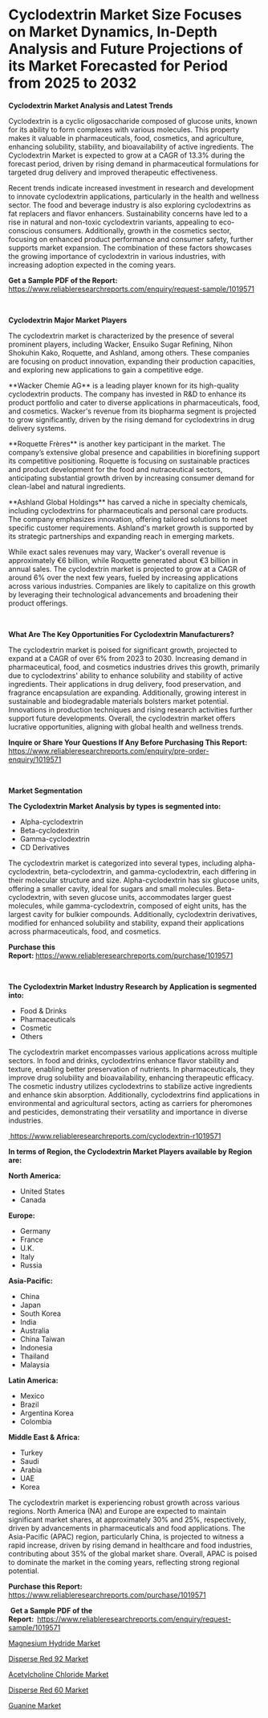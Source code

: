 <p><h1>Cyclodextrin Market Size Focuses on Market Dynamics, In-Depth Analysis and Future Projections of its Market Forecasted for Period from 2025 to 2032</h1></p><p><strong>Cyclodextrin Market Analysis and Latest Trends</strong></p>
<p><p>Cyclodextrin is a cyclic oligosaccharide composed of glucose units, known for its ability to form complexes with various molecules. This property makes it valuable in pharmaceuticals, food, cosmetics, and agriculture, enhancing solubility, stability, and bioavailability of active ingredients. The Cyclodextrin Market is expected to grow at a CAGR of 13.3% during the forecast period, driven by rising demand in pharmaceutical formulations for targeted drug delivery and improved therapeutic effectiveness. </p><p>Recent trends indicate increased investment in research and development to innovate cyclodextrin applications, particularly in the health and wellness sector. The food and beverage industry is also exploring cyclodextrins as fat replacers and flavor enhancers. Sustainability concerns have led to a rise in natural and non-toxic cyclodextrin variants, appealing to eco-conscious consumers. Additionally, growth in the cosmetics sector, focusing on enhanced product performance and consumer safety, further supports market expansion. The combination of these factors showcases the growing importance of cyclodextrin in various industries, with increasing adoption expected in the coming years.</p></p>
<p><strong>Get a Sample PDF of the Report:&nbsp;</strong> <a href="https://www.reliableresearchreports.com/enquiry/request-sample/1019571?utm_campaign=37&utm_medium=2&utm_source=Github&utm_content=ia&utm_term=30012025&utm_id=cyclodextrin">https://www.reliableresearchreports.com/enquiry/request-sample/1019571</a></p>
<p>&nbsp;</p>
<p><strong>Cyclodextrin Major Market Players</strong></p>
<p><p>The cyclodextrin market is characterized by the presence of several prominent players, including Wacker, Ensuiko Sugar Refining, Nihon Shokuhin Kako, Roquette, and Ashland, among others. These companies are focusing on product innovation, expanding their production capacities, and exploring new applications to gain a competitive edge.</p><p>**Wacker Chemie AG** is a leading player known for its high-quality cyclodextrin products. The company has invested in R&D to enhance its product portfolio and cater to diverse applications in pharmaceuticals, food, and cosmetics. Wacker's revenue from its biopharma segment is projected to grow significantly, driven by the rising demand for cyclodextrins in drug delivery systems.</p><p>**Roquette Frères** is another key participant in the market. The company’s extensive global presence and capabilities in biorefining support its competitive positioning. Roquette is focusing on sustainable practices and product development for the food and nutraceutical sectors, anticipating substantial growth driven by increasing consumer demand for clean-label and natural ingredients.</p><p>**Ashland Global Holdings** has carved a niche in specialty chemicals, including cyclodextrins for pharmaceuticals and personal care products. The company emphasizes innovation, offering tailored solutions to meet specific customer requirements. Ashland's market growth is supported by its strategic partnerships and expanding reach in emerging markets.</p><p>While exact sales revenues may vary, Wacker's overall revenue is approximately €6 billion, while Roquette generated about €3 billion in annual sales. The cyclodextrin market is projected to grow at a CAGR of around 6% over the next few years, fueled by increasing applications across various industries. Companies are likely to capitalize on this growth by leveraging their technological advancements and broadening their product offerings.</p></p>
<p>&nbsp;</p>
<p><strong>What Are The Key Opportunities For Cyclodextrin Manufacturers?</strong></p>
<p><p>The cyclodextrin market is poised for significant growth, projected to expand at a CAGR of over 6% from 2023 to 2030. Increasing demand in pharmaceutical, food, and cosmetics industries drives this growth, primarily due to cyclodextrins' ability to enhance solubility and stability of active ingredients. Their applications in drug delivery, food preservation, and fragrance encapsulation are expanding. Additionally, growing interest in sustainable and biodegradable materials bolsters market potential. Innovations in production techniques and rising research activities further support future developments. Overall, the cyclodextrin market offers lucrative opportunities, aligning with global health and wellness trends.</p></p>
<p><strong>Inquire or Share Your Questions If Any Before Purchasing This Report:</strong> <a href="https://www.reliableresearchreports.com/enquiry/pre-order-enquiry/1019571?utm_campaign=37&utm_medium=2&utm_source=Github&utm_content=ia&utm_term=30012025&utm_id=cyclodextrin">https://www.reliableresearchreports.com/enquiry/pre-order-enquiry/1019571</a></p>
<p>&nbsp;</p>
<p><strong>Market Segmentation</strong></p>
<p><strong>The Cyclodextrin Market Analysis by types is segmented into:</strong></p>
<p><ul><li>Alpha-cyclodextrin</li><li>Beta-cyclodextrin</li><li>Gamma-cyclodextrin</li><li>CD Derivatives</li></ul></p>
<p><p>The cyclodextrin market is categorized into several types, including alpha-cyclodextrin, beta-cyclodextrin, and gamma-cyclodextrin, each differing in their molecular structure and size. Alpha-cyclodextrin has six glucose units, offering a smaller cavity, ideal for sugars and small molecules. Beta-cyclodextrin, with seven glucose units, accommodates larger guest molecules, while gamma-cyclodextrin, composed of eight units, has the largest cavity for bulkier compounds. Additionally, cyclodextrin derivatives, modified for enhanced solubility and stability, expand their applications across pharmaceuticals, food, and cosmetics.</p></p>
<p><strong>Purchase this Report:&nbsp;</strong><a href="https://www.reliableresearchreports.com/purchase/1019571?utm_campaign=37&utm_medium=2&utm_source=Github&utm_content=ia&utm_term=30012025&utm_id=cyclodextrin">https://www.reliableresearchreports.com/purchase/1019571</a></p>
<p>&nbsp;</p>
<p><strong>The Cyclodextrin Market Industry Research by Application is segmented into:</strong></p>
<p><ul><li>Food & Drinks</li><li>Pharmaceuticals</li><li>Cosmetic</li><li>Others</li></ul></p>
<p><p>The cyclodextrin market encompasses various applications across multiple sectors. In food and drinks, cyclodextrins enhance flavor stability and texture, enabling better preservation of nutrients. In pharmaceuticals, they improve drug solubility and bioavailability, enhancing therapeutic efficacy. The cosmetic industry utilizes cyclodextrins to stabilize active ingredients and enhance skin absorption. Additionally, cyclodextrins find applications in environmental and agricultural sectors, acting as carriers for pheromones and pesticides, demonstrating their versatility and importance in diverse industries.</p></p>
<p><a href="https://www.reliableresearchreports.com/cyclodextrin-r1019571?utm_campaign=37&utm_medium=2&utm_source=Github&utm_content=ia&utm_term=30012025&utm_id=cyclodextrin">&nbsp;https://www.reliableresearchreports.com/cyclodextrin-r1019571</a></p>
<p><strong>In terms of Region, the Cyclodextrin Market Players available by Region are:</strong></p>
<p>
    <p> <strong> North America: </strong>
        <ul>
            <li>United States</li>
            <li>Canada</li>
        </ul>
        </p> 
    <p> <strong> Europe: </strong>
        <ul>
            <li>Germany</li>
            <li>France</li>
            <li>U.K.</li>
            <li>Italy</li>
            <li>Russia</li>
        </ul>
        </p> 
    <p> <strong> Asia-Pacific: </strong>
        <ul>
            <li>China</li>
            <li>Japan</li>
            <li>South Korea</li>
            <li>India</li>
            <li>Australia</li>
            <li>China Taiwan</li>
            <li>Indonesia</li>
            <li>Thailand</li>
            <li>Malaysia</li>
        </ul>
        </p> 
    <p> <strong> Latin America: </strong>
        <ul>
            <li>Mexico</li>
            <li>Brazil</li>
            <li>Argentina Korea</li>
            <li>Colombia</li>
        </ul>
        </p> 
    <p> <strong> Middle East & Africa: </strong>
        <ul>
            <li>Turkey</li>
            <li>Saudi</li>
            <li>Arabia</li>
            <li>UAE</li>
            <li>Korea</li>
        </ul>
    </p>
    </p>
<p><p>The cyclodextrin market is experiencing robust growth across various regions. North America (NA) and Europe are expected to maintain significant market shares, at approximately 30% and 25%, respectively, driven by advancements in pharmaceuticals and food applications. The Asia-Pacific (APAC) region, particularly China, is projected to witness a rapid increase, driven by rising demand in healthcare and food industries, contributing about 35% of the global market share. Overall, APAC is poised to dominate the market in the coming years, reflecting strong regional potential.</p></p>
<p><strong>Purchase this Report: </strong><a href="https://www.reliableresearchreports.com/purchase/1019571?utm_campaign=37&utm_medium=2&utm_source=Github&utm_content=ia&utm_term=30012025&utm_id=cyclodextrin">https://www.reliableresearchreports.com/purchase/1019571</a></p>
<p>&nbsp;<strong>Get a Sample PDF of the Report:&nbsp;&nbsp;</strong><a href="https://www.reliableresearchreports.com/enquiry/request-sample/1019571?utm_campaign=37&utm_medium=2&utm_source=Github&utm_content=ia&utm_term=30012025&utm_id=cyclodextrin">https://www.reliableresearchreports.com/enquiry/request-sample/1019571</a></p>
<p><strong></strong></p>
<p><p><a href="https://github.com/maclarensidney/Market-Research-Report-List-1/blob/main/magnesium-hydride-market.md?utm_campaign=37&utm_medium=2&utm_source=Github&utm_content=ia&utm_term=30012025&utm_id=cyclodextrin">Magnesium Hydride Market</a></p><p><a href="https://github.com/ovtkosle/Market-Research-Report-List-1/blob/main/disperse-red-92-market.md?utm_campaign=37&utm_medium=2&utm_source=Github&utm_content=ia&utm_term=30012025&utm_id=cyclodextrin">Disperse Red 92 Market</a></p><p><a href="https://github.com/DianaWilson796/Market-Research-Report-List-1/blob/main/acetylcholine-chloride-market.md?utm_campaign=37&utm_medium=2&utm_source=Github&utm_content=ia&utm_term=30012025&utm_id=cyclodextrin">Acetylcholine Chloride Market</a></p><p><a href="https://github.com/glazierjean530/Market-Research-Report-List-1/blob/main/disperse-red-60-market.md?utm_campaign=37&utm_medium=2&utm_source=Github&utm_content=ia&utm_term=30012025&utm_id=cyclodextrin">Disperse Red 60 Market</a></p><p><a href="https://github.com/joannesouthgate/Market-Research-Report-List-5/blob/main/guanine-market.md?utm_campaign=37&utm_medium=2&utm_source=Github&utm_content=ia&utm_term=30012025&utm_id=cyclodextrin">Guanine Market</a></p></p>